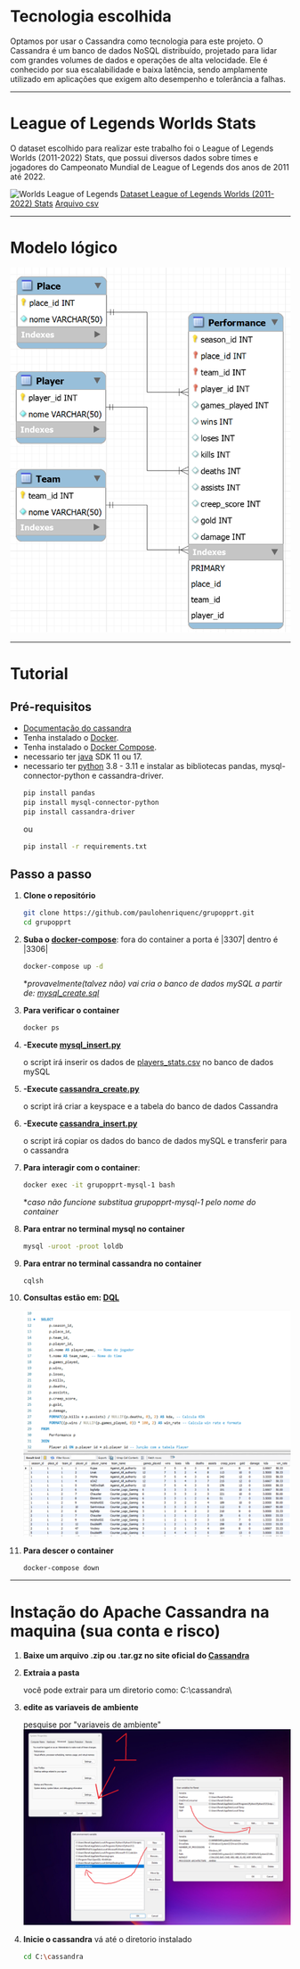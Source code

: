 # Tecnologia escolhida

Optamos por usar o Cassandra como tecnologia para este projeto. O Cassandra é um banco de dados NoSQL distribuído, projetado para lidar com grandes volumes de dados e operações de alta velocidade. Ele é conhecido por sua escalabilidade e baixa latência, sendo amplamente utilizado em aplicações que exigem alto desempenho e tolerância a falhas.

---

# League of Legends Worlds Stats

O dataset escolhido para realizar este trabalho foi o League of Legends Worlds (2011-2022) Stats, que possui diversos dados sobre times e jogadores do Campeonato Mundial de League of Legends dos anos de 2011 até 2022.

![Worlds League of Legends](https://github.com/paulohenriquenc/grupopprt/assets/83928123/f41c6c15-ac12-46c8-80dc-e1abd8d8d4df)
[Dataset League of Legends Worlds (2011-2022) Stats](https://www.kaggle.com/datasets/pedrocsar/league-of-legends-worlds-20112022-stats)
[Arquivo csv](./assets/players_stats.csv)

---

# Modelo lógico

![Modelo lógico](./model/model_image.png)

---
# Tutorial

## Pré-requisitos

- [Documentação do cassandra](https://cassandra.apache.org/doc/latest/cassandra/installing/installing.html#prerequisites)
- Tenha instalado o [Docker](https://docs.docker.com/get-docker/).
- Tenha instalado o [Docker Compose](https://docs.docker.com/compose/install/).
- necessario ter [java](https://www.oracle.com/java/technologies/downloads/) SDK 11 ou 17.
- necessario ter [python](https://www.python.org/downloads/) 3.8 - 3.11 e instalar as bibliotecas pandas, mysql-connector-python e cassandra-driver.
    ```bash
    pip install pandas
    pip install mysql-connector-python
    pip install cassandra-driver
    ```
    ou
    ```bash
    pip install -r requirements.txt
    ```

## Passo a passo

1. **Clone o repositório**

    ```bash
    git clone https://github.com/paulohenriquenc/grupopprt.git
    cd grupopprt
    ```

2. **Suba o [docker-compose](./Docker-Compose.yml)**: fora do container a porta é |3307| dentro é |3306|

    ```bash
    docker-compose up -d
    ```
   **provavelmente(talvez não) vai cria o banco de dados mySQL a partir de: [mysql_create.sql](/DDL/mysql_create.sql)*
    

3. **Para verificar o container**

    ```bash
    docker ps
    ```
    
4. **-Execute [mysql_insert.py](./DML/mysql_insert.py)**

    o script irá inserir os dados de [players_stats.csv](./assets/players_stats.csv) no banco de dados mySQL
   
5. **-Execute [cassandra_create.py](./DQL/cassandra_create.py)**

    o script irá criar a keyspace e a tabela do banco de dados Cassandra
   
6. **-Execute [cassandra_insert.py](./DML/cassandra_insert.py)**

    o script irá copiar os dados do banco de dados mySQL e transferir para o cassandra

7. **Para interagir com o container**: 

    ```bash
    docker exec -it grupopprt-mysql-1 bash
    ```
    **caso não funcione substitua grupopprt-mysql-1 pelo nome do container*
   
8. **Para entrar no terminal mysql no container**

    ```bash
    mysql -uroot -proot loldb
    ```

9. **Para entrar no terminal cassandra no container**

    ```bash
    cqlsh
    ```

10. **Consultas estão em: [DQL](./DQL)**

    ![mysql query](./DQL/query_image.png)
   
11. **Para descer o container**

    ```bash
    docker-compose down
    ```

---

# Instação do Apache Cassandra na maquina (sua conta e risco)

1. **Baixe um arquivo .zip ou .tar.gz no site oficial do [Cassandra](https://cassandra.apache.org/_/download.html)**

2. **Extraia a pasta**

    você pode extrair para um diretorio como: C:\cassandra\
    
3. **edite as variaveis de ambiente**
   
    pesquise por "variaveis de ambiente"
   ![environment](./assets/environment.png)

4. **Inicie o cassandra**
    vá até o diretorio instalado
   
    ```bash
    cd C:\cassandra
    ```
